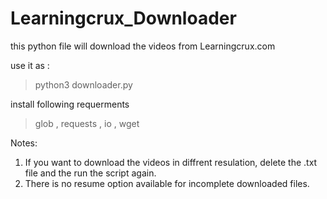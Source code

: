 # Learningcrux_Downloader
this python file will download the videos from Learningcrux.com

use it as : 
 > python3 downloader.py <URL>

install following requerments 
> glob ,
> requests ,
> io ,
> wget

Notes:
1. If you want to download the videos in diffrent resulation, delete the <leacture>.txt file and the run the script again.
2. There is no resume option available for incomplete downloaded files.
